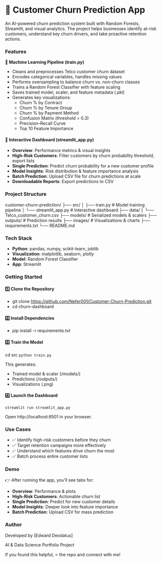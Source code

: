 # 🚨 Customer Churn Prediction App

An AI-powered churn prediction system built with Random Forests, Streamlit, and visual analytics.
The project helps businesses identify at-risk customers, understand key churn drivers, and take proactive retention actions.

### Features
**🔹 Machine Learning Pipeline (train.py)**
  - Cleans and preprocesses Telco customer churn dataset
  - Encodes categorical variables, handles missing values
  - Performs oversampling to balance churn vs. non-churn classes
  - Trains a Random Forest Classifier with feature scaling
  - Saves trained model, scaler, and feature metadata (.pkl)
  - Generates key visualizations:
    - Churn % by Contract
    - Churn % by Tenure Group
    - Churn % by Payment Method
    - Confusion Matrix (threshold = 0.3)
    - Precision–Recall Curve
    - Top 10 Feature Importance
    
#### **🔹 Interactive Dashboard (streamlit_app.py)**
  - **Overview**: Performance metrics & visual insights
  - **High-Risk Customers**: Filter customers by churn probability threshold, export lists
  - **Single Prediction**: Predict churn probability for a new customer profile
  - **Model Insights**: Risk distribution & feature importance analysis
  - **Batch Prediction**: Upload CSV file for churn predictions at scale
  - **Downloadable Reports**: Export predictions to CSV

### **Project Structure** 
customer-churn-prediction/
├── src/
│ ├── train.py # Model training pipeline
│ └── streamlit_app.py # Interactive dashboard
├── data/
│ └── Telco_customer_churn.csv
├── models/ # Serialized models & scalers
├── outputs/ # Prediction results
├── images/ # Visualizations & charts
├── requirements.txt
└── README.md

###  Tech Stack
  - **Python**: pandas, numpy, scikit-learn, joblib
  - **Visualization**: matplotlib, seaborn, plotly
  - **Model**: Random Forest Classifier
  - **App**: Streamlit

###  Getting Started
#### 1️⃣ **Clone the Repository**
  - git clone https://github.com/Nefer001/Customer-Churn-Prediction.git
  - cd churn-dashboard

#### 2️⃣ **Install Dependencies**
  - pip install -r requirements.txt

#### 3️⃣ Train the Model
cd src
`python train.py`

This generates:
  - Trained model & scaler (/models/)
  - Predictions (/outputs/)
  - Visualizations (.png)

#### 4️⃣ Launch the Dashboard
`streamlit run streamlit_app.py`

Open http://localhost:8501 in your browser.

###  Use Cases
  - ✅ Identify high-risk customers before they churn
  - ✅ Target retention campaigns more effectively
  - ✅ Understand which features drive churn the most
  - ✅ Batch process entire customer lists

###  Demo
👉 After running the app, you’ll see tabs for:

 - **Overview**: Performance & plots
 - **High-Risk Customers**: Actionable churn list
 - **Single Prediction**: Predict for new customer details
 - **Model Insights**: Deeper look into feature importance
 - **Batch Prediction**: Upload CSV for mass prediction

### Author

Developed by [Edward Deodatus]

AI & Data Science Portfolio Project 

If you found this helpful, ⭐ the repo and connect with me!